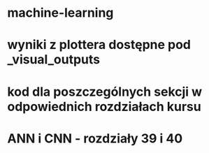 # machine-learning
# wyniki z plottera dostępne pod _visual_outputs
# kod dla poszczególnych sekcji w odpowiednich rozdziałach kursu
# ANN i CNN - rozdziały 39 i 40

